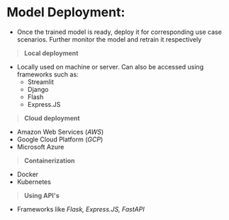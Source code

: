 #    **Model Deployment**:
-   Once the trained model is ready, deploy it for corresponding use case scenarios. Further monitor the model and retrain it respectively
>   **Local deployment**
-   Locally used on machine or server. Can also be accessed using frameworks such as:
    -   Streamlit
    -   Django
    -   Flash
    -   Express.JS

>   **Cloud deployment**
-   Amazon Web Services (_AWS_)
-   Google Cloud Platform (_GCP_)
-   Microsoft Azure

>   **Containerization**
-   Docker
-   Kubernetes

>   **Using API's**
-   Frameworks like _Flask, Express.JS, FastAPI_

